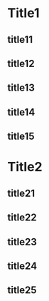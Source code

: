 # Title1
## title11
## title12
## title13
## title14
## title15

# Title2
## title21
## title22
## title23
## title24
## title25